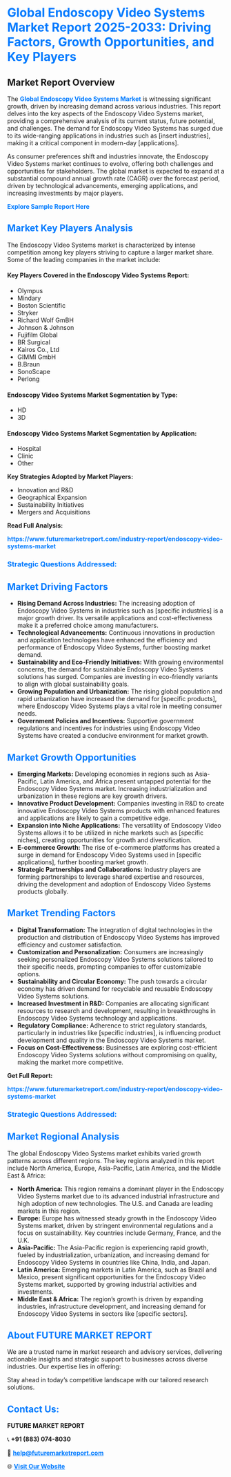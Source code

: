 <h1 style="color: #007BFF;">Global Endoscopy Video Systems Market Report 2025-2033: Driving Factors, Growth Opportunities, and Key Players</h1>

<section id="overview">
<h2>Market Report Overview</h2>
<p>The <a href="https://www.futuremarketreport.com/industry-report/endoscopy-video-systems-market" style="color: #007BFF; text-decoration: none;"><strong>Global Endoscopy Video Systems Market</strong></a> is witnessing significant growth, driven by increasing demand across various industries. This report delves into the key aspects of the Endoscopy Video Systems market, providing a comprehensive analysis of its current status, future potential, and challenges. The demand for Endoscopy Video Systems has surged due to its wide-ranging applications in industries such as [insert industries], making it a critical component in modern-day [applications].</p>
<p>As consumer preferences shift and industries innovate, the Endoscopy Video Systems market continues to evolve, offering both challenges and opportunities for stakeholders. The global market is expected to expand at a substantial compound annual growth rate (CAGR) over the forecast period, driven by technological advancements, emerging applications, and increasing investments by major players.</p>
</section>

<section id="overview">
<p><a href="https://www.futuremarketreport.com/request-sample/reportId=25948" style="color: #007BFF; text-decoration: none;"><strong>Explore Sample Report Here</strong></a></p>
</section>

<section id="key-players">
<h2 style="color: #007BFF;">Market Key Players Analysis</h2>
<p>The Endoscopy Video Systems market is characterized by intense competition among key players striving to capture a larger market share. Some of the leading companies in the market include:</p>
<h4>Key Players Covered in the Endoscopy Video Systems Report:</h4>
<ul><li>Olympus</li><li>Mindary</li><li>Boston Scientific</li><li>Stryker</li><li>Richard Wolf GmBH</li><li>Johnson &amp; Johnson</li><li>Fujifilm Global</li><li>BR Surgical</li><li>Kairos Co., Ltd</li><li>GIMMI GmbH</li><li>B.Braun</li><li>SonoScape</li><li>Perlong</li></ul>
<h4>Endoscopy Video Systems Market Segmentation by Type:</h4>
<ul><li>HD</li><li>3D</li></ul>

<h4>Endoscopy Video Systems Market Segmentation by Application:</h4>
<ul><li>Hospital</li><li>Clinic</li><li>Other</li></ul>
<p><strong>Key Strategies Adopted by Market Players:</strong></p>
<ul>
<li>Innovation and R&D</li>
<li>Geographical Expansion</li>
<li>Sustainability Initiatives</li>
<li>Mergers and Acquisitions</li>
</ul>
</section>

<section>
<p><strong>Read Full Analysis: </strong></p><a href="https://www.futuremarketreport.com/industry-report/endoscopy-video-systems-market" style="color: #007BFF; text-decoration: none;"><strong>https://www.futuremarketreport.com/industry-report/endoscopy-video-systems-market</strong></a>
<h3 style="color: #007BFF;">Strategic Questions Addressed:</h3>
</section>

<section id="driving-factors">
<h2 style="color: #007BFF;">Market Driving Factors</h2>
<ul>
<li><strong>Rising Demand Across Industries:</strong> The increasing adoption of Endoscopy Video Systems in industries such as [specific industries] is a major growth driver. Its versatile applications and cost-effectiveness make it a preferred choice among manufacturers.</li>
<li><strong>Technological Advancements:</strong> Continuous innovations in production and application technologies have enhanced the efficiency and performance of Endoscopy Video Systems, further boosting market demand.</li>
<li><strong>Sustainability and Eco-Friendly Initiatives:</strong> With growing environmental concerns, the demand for sustainable Endoscopy Video Systems solutions has surged. Companies are investing in eco-friendly variants to align with global sustainability goals.</li>
<li><strong>Growing Population and Urbanization:</strong> The rising global population and rapid urbanization have increased the demand for [specific products], where Endoscopy Video Systems plays a vital role in meeting consumer needs.</li>
<li><strong>Government Policies and Incentives:</strong> Supportive government regulations and incentives for industries using Endoscopy Video Systems have created a conducive environment for market growth.</li>
</ul>
</section>

<section id="growth-opportunities">
<h2 style="color: #007BFF;">Market Growth Opportunities</h2>
<ul>
<li><strong>Emerging Markets:</strong> Developing economies in regions such as Asia-Pacific, Latin America, and Africa present untapped potential for the Endoscopy Video Systems market. Increasing industrialization and urbanization in these regions are key growth drivers.</li>
<li><strong>Innovative Product Development:</strong> Companies investing in R&D to create innovative Endoscopy Video Systems products with enhanced features and applications are likely to gain a competitive edge.</li>
<li><strong>Expansion into Niche Applications:</strong> The versatility of Endoscopy Video Systems allows it to be utilized in niche markets such as [specific niches], creating opportunities for growth and diversification.</li>
<li><strong>E-commerce Growth:</strong> The rise of e-commerce platforms has created a surge in demand for Endoscopy Video Systems used in [specific applications], further boosting market growth.</li>
<li><strong>Strategic Partnerships and Collaborations:</strong> Industry players are forming partnerships to leverage shared expertise and resources, driving the development and adoption of Endoscopy Video Systems products globally.</li>
</ul>
</section>

<section id="trending-factors">
<h2 style="color: #007BFF;">Market Trending Factors</h2>
<ul>
<li><strong>Digital Transformation:</strong> The integration of digital technologies in the production and distribution of Endoscopy Video Systems has improved efficiency and customer satisfaction.</li>
<li><strong>Customization and Personalization:</strong> Consumers are increasingly seeking personalized Endoscopy Video Systems solutions tailored to their specific needs, prompting companies to offer customizable options.</li>
<li><strong>Sustainability and Circular Economy:</strong> The push towards a circular economy has driven demand for recyclable and reusable Endoscopy Video Systems solutions.</li>
<li><strong>Increased Investment in R&D:</strong> Companies are allocating significant resources to research and development, resulting in breakthroughs in Endoscopy Video Systems technology and applications.</li>
<li><strong>Regulatory Compliance:</strong> Adherence to strict regulatory standards, particularly in industries like [specific industries], is influencing product development and quality in the Endoscopy Video Systems market.</li>
<li><strong>Focus on Cost-Effectiveness:</strong> Businesses are exploring cost-efficient Endoscopy Video Systems solutions without compromising on quality, making the market more competitive.</li>
</ul>
</section>

<section>
<p><strong>Get Full Report: </strong></p><a href="https://www.futuremarketreport.com/industry-report/endoscopy-video-systems-market" style="color: #007BFF; text-decoration: none;"><strong>https://www.futuremarketreport.com/industry-report/endoscopy-video-systems-market</strong></a>
<h3 style="color: #007BFF;">Strategic Questions Addressed:</h3>
</section>


<section id="regional-analysis">
<h2 style="color: #007BFF;">Market Regional Analysis</h2>
<p>The global Endoscopy Video Systems market exhibits varied growth patterns across different regions. The key regions analyzed in this report include North America, Europe, Asia-Pacific, Latin America, and the Middle East & Africa:</p>
<ul>
<li><strong>North America:</strong> This region remains a dominant player in the Endoscopy Video Systems market due to its advanced industrial infrastructure and high adoption of new technologies. The U.S. and Canada are leading markets in this region.</li>
<li><strong>Europe:</strong> Europe has witnessed steady growth in the Endoscopy Video Systems market, driven by stringent environmental regulations and a focus on sustainability. Key countries include Germany, France, and the U.K.</li>
<li><strong>Asia-Pacific:</strong> The Asia-Pacific region is experiencing rapid growth, fueled by industrialization, urbanization, and increasing demand for Endoscopy Video Systems in countries like China, India, and Japan.</li>
<li><strong>Latin America:</strong> Emerging markets in Latin America, such as Brazil and Mexico, present significant opportunities for the Endoscopy Video Systems market, supported by growing industrial activities and investments.</li>
<li><strong>Middle East & Africa:</strong> The region’s growth is driven by expanding industries, infrastructure development, and increasing demand for Endoscopy Video Systems in sectors like [specific sectors].</li>
</ul>
</section>

<footer>
<h2 style="color: #007BFF;">About FUTURE MARKET REPORT</h2>
<p>We are a trusted name in market research and advisory services, delivering actionable insights and strategic support to businesses across diverse industries. Our expertise lies in offering:</p>

<p>Stay ahead in today’s competitive landscape with our tailored research solutions.</p>

<h2 style="color: #007BFF;">Contact Us:</h2>
<p><strong>FUTURE MARKET REPORT</strong></p>
<p>📞 <strong>+91 (883) 074-8030</strong></p>
<p>📧 <strong><a href="mailto:help@futuremarketreport.com" style="color: #007BFF;">help@futuremarketreport.com</a></strong></p>
<p>🌐 <strong><a href="https://www.futuremarketreport.com/" style="color: #007BFF;">Visit Our Website</a></strong></p>
</footer>
